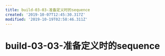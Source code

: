 ```yaml
---
title: build-03-03-准备定义时的sequence
created: '2019-10-07T12:45:30.317Z'
modified: '2019-10-19T02:58:46.311Z'
---
```


# build-03-03-准备定义时的sequence
